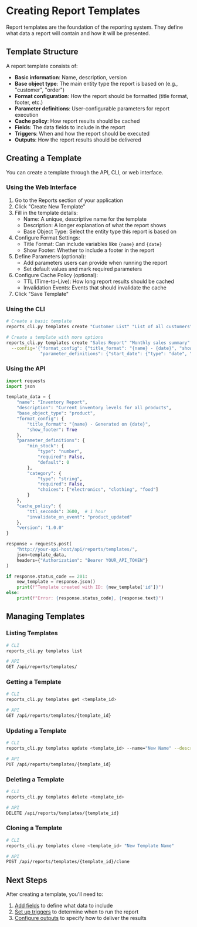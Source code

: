# Creating Report Templates

Report templates are the foundation of the reporting system. They define what data a report will contain and how it will be presented.

## Template Structure

A report template consists of:

- **Basic information**: Name, description, version
- **Base object type**: The main entity type the report is based on (e.g., "customer", "order")
- **Format configuration**: How the report should be formatted (title format, footer, etc.)
- **Parameter definitions**: User-configurable parameters for report execution
- **Cache policy**: How report results should be cached
- **Fields**: The data fields to include in the report
- **Triggers**: When and how the report should be executed
- **Outputs**: How the report results should be delivered

## Creating a Template

You can create a template through the API, CLI, or web interface.

### Using the Web Interface

1. Go to the Reports section of your application
2. Click "Create New Template"
3. Fill in the template details:
   - Name: A unique, descriptive name for the template
   - Description: A longer explanation of what the report shows
   - Base Object Type: Select the entity type this report is based on
4. Configure Format Settings:
   - Title Format: Can include variables like `{name}` and `{date}`
   - Show Footer: Whether to include a footer in the report
5. Define Parameters (optional):
   - Add parameters users can provide when running the report
   - Set default values and mark required parameters
6. Configure Cache Policy (optional):
   - TTL (Time-to-Live): How long report results should be cached
   - Invalidation Events: Events that should invalidate the cache
7. Click "Save Template"

### Using the CLI

```bash
# Create a basic template
reports_cli.py templates create "Customer List" "List of all customers" customer

# Create a template with more options
reports_cli.py templates create "Sales Report" "Monthly sales summary" order \
  --config='{"format_config": {"title_format": "{name} - {date}", "show_footer": true}, 
             "parameter_definitions": {"start_date": {"type": "date", "required": true}}}'
```

### Using the API

```python
import requests
import json

template_data = {
    "name": "Inventory Report",
    "description": "Current inventory levels for all products",
    "base_object_type": "product",
    "format_config": {
        "title_format": "{name} - Generated on {date}",
        "show_footer": True
    },
    "parameter_definitions": {
        "min_stock": {
            "type": "number",
            "required": False,
            "default": 0
        },
        "category": {
            "type": "string",
            "required": False,
            "choices": ["electronics", "clothing", "food"]
        }
    },
    "cache_policy": {
        "ttl_seconds": 3600,  # 1 hour
        "invalidate_on_event": "product_updated"
    },
    "version": "1.0.0"
}

response = requests.post(
    "http://your-api-host/api/reports/templates/",
    json=template_data,
    headers={"Authorization": "Bearer YOUR_API_TOKEN"}
)

if response.status_code == 201:
    new_template = response.json()
    print(f"Template created with ID: {new_template['id']}")
else:
    print(f"Error: {response.status_code}, {response.text}")
```

## Managing Templates

### Listing Templates

```bash
# CLI
reports_cli.py templates list

# API
GET /api/reports/templates/
```

### Getting a Template

```bash
# CLI
reports_cli.py templates get <template_id>

# API
GET /api/reports/templates/{template_id}
```

### Updating a Template

```bash
# CLI
reports_cli.py templates update <template_id> --name="New Name" --description="Updated description"

# API
PUT /api/reports/templates/{template_id}
```

### Deleting a Template

```bash
# CLI
reports_cli.py templates delete <template_id>

# API
DELETE /api/reports/templates/{template_id}
```

### Cloning a Template

```bash
# CLI
reports_cli.py templates clone <template_id> "New Template Name"

# API
POST /api/reports/templates/{template_id}/clone
```

## Next Steps

After creating a template, you'll need to:

1. [Add fields](fields.md) to define what data to include
2. [Set up triggers](triggers.md) to determine when to run the report
3. [Configure outputs](outputs.md) to specify how to deliver the results